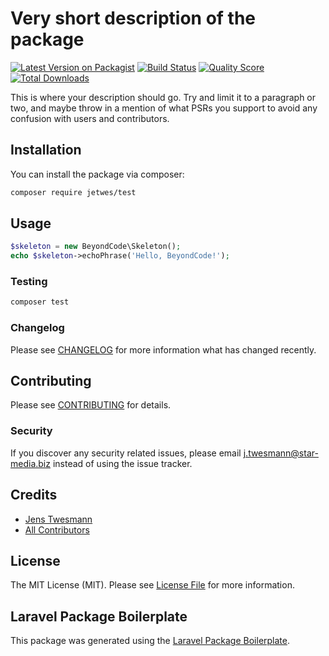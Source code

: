 # Very short description of the package

[![Latest Version on Packagist](https://img.shields.io/packagist/v/jetwes/test.svg?style=flat-square)](https://packagist.org/packages/jetwes/test)
[![Build Status](https://img.shields.io/travis/jetwes/test/master.svg?style=flat-square)](https://travis-ci.org/jetwes/test)
[![Quality Score](https://img.shields.io/scrutinizer/g/jetwes/test.svg?style=flat-square)](https://scrutinizer-ci.com/g/jetwes/test)
[![Total Downloads](https://img.shields.io/packagist/dt/jetwes/test.svg?style=flat-square)](https://packagist.org/packages/jetwes/test)

This is where your description should go. Try and limit it to a paragraph or two, and maybe throw in a mention of what PSRs you support to avoid any confusion with users and contributors.

## Installation

You can install the package via composer:

```bash
composer require jetwes/test
```

## Usage

``` php
$skeleton = new BeyondCode\Skeleton();
echo $skeleton->echoPhrase('Hello, BeyondCode!');
```

### Testing

``` bash
composer test
```

### Changelog

Please see [CHANGELOG](CHANGELOG.md) for more information what has changed recently.

## Contributing

Please see [CONTRIBUTING](CONTRIBUTING.md) for details.

### Security

If you discover any security related issues, please email j.twesmann@star-media.biz instead of using the issue tracker.

## Credits

- [Jens Twesmann](https://github.com/jetwes)
- [All Contributors](../../contributors)

## License

The MIT License (MIT). Please see [License File](LICENSE.md) for more information.

## Laravel Package Boilerplate

This package was generated using the [Laravel Package Boilerplate](https://laravelpackageboilerplate.com).